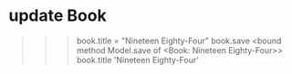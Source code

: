 # update Book 
>>> book.title = "Nineteen Eighty-Four" 
>>> book.save
<bound method Model.save of <Book: Nineteen Eighty-Four>>
>>> book.title
'Nineteen Eighty-Four'